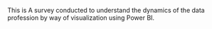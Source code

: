 This is A survey conducted to understand the dynamics of the data profession by way of visualization using Power BI.
